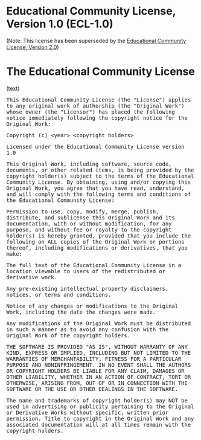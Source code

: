 # Educational Community License, Version 1.0 (ECL-1.0)

(Note: This license has been superseded by the [Educational Community License, Version 2.0](../licenses/ECL-2.0))

# The Educational Community License

([text](ecl1.txt))

<tt>This Educational Community License (the "License") applies to any original work of authorship (the "Original Work") whose owner (the "Licensor") has placed the following notice immediately following the copyright notice for the Original Work:</tt>

<tt>Copyright (c) \<year> \<copyright holders></tt>

<tt>Licensed under the Educational Community License version 1.0</tt>

<tt>This Original Work, including software, source code, documents, or other related items, is being provided by the copyright holder(s) subject to the terms of the Educational Community License. By obtaining, using and/or copying this Original Work, you agree that you have read, understand, and will comply with the following terms and conditions of the Educational Community License:</tt>

<tt>Permission to use, copy, modify, merge, publish, distribute, and sublicense this Original Work and its documentation, with or without modification, for any purpose, and without fee or royalty to the copyright holder(s) is hereby granted, provided that you include the following on ALL copies of the Original Work or portions thereof, including modifications or derivatives, that you make:</tt>

<tt>The full text of the Educational Community License in a location viewable to users of the redistributed or derivative work.</tt>

<tt>Any pre-existing intellectual property disclaimers, notices, or terms and conditions.</tt>

<tt>Notice of any changes or modifications to the Original Work, including the date the changes were made.</tt>

<tt>Any modifications of the Original Work must be distributed in such a manner as to avoid any confusion with the Original Work of the copyright holders.</tt>

<tt>THE SOFTWARE IS PROVIDED "AS IS", WITHOUT WARRANTY OF ANY KIND, EXPRESS OR IMPLIED, INCLUDING BUT NOT LIMITED TO THE WARRANTIES OF MERCHANTABILITY, FITNESS FOR A PARTICULAR PURPOSE AND NONINFRINGEMENT. IN NO EVENT SHALL THE AUTHORS OR COPYRIGHT HOLDERS BE LIABLE FOR ANY CLAIM, DAMAGES OR OTHER LIABILITY, WHETHER IN AN ACTION OF CONTRACT, TORT OR OTHERWISE, ARISING FROM, OUT OF OR IN CONNECTION WITH THE SOFTWARE OR THE USE OR OTHER DEALINGS IN THE SOFTWARE.</tt>

<tt>The name and trademarks of copyright holder(s) may NOT be used in advertising or publicity pertaining to the Original or Derivative Works without specific, written prior permission. Title to copyright in the Original Work and any associated documentation will at all times remain with the copyright holders.</tt>